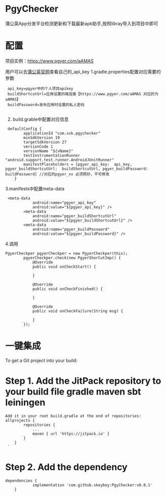 # PgyChecker
蒲公英App分发平台检测更新和下载最新apk助手,按照libray导入到项目中即可
# 配置
项目实例：https://www.pgyer.com/aAMAS

用户可以去[蒲公英官网](https://www.pgyer.com/doc/view/api#paramInfo)查看自己的_api_key
1.gradle.properties配置对应需要的参数

```
 api_key=pgyer中的个人项目apikey
 buildShortcutUrl=应用设置的端连接【https://www.pgyer.com/aAMAS 对应的为 aAMAS】
 buildPassword=发布应用时设置的私人密码
 
```
2. build.grable中配置对应信息
```
 defaultConfig {
        applicationId "com.xsk.pgychecker"
        minSdkVersion 19
        targetSdkVersion 27
        versionCode 1
        versionName "${vName}"
        testInstrumentationRunner "android.support.test.runner.AndroidJUnitRunner"
        manifestPlaceholders = [pgyer_api_key:  api_key, pgyer_buildShortcutUrl:  buildShortcutUrl, pgyer_buildPassword:  buildPassword] //对应的pgyer_xx 必须照抄，不可修改
    }
```
3.manifests中配置meta-data
```
 <meta-data
            android:name="pgyer_api_key"
            android:value="${pgyer_api_key}" />
        <meta-data
            android:name="pgyer_buildShortcutUrl"
            android:value="${pgyer_buildShortcutUrl}" />
        <meta-data
            android:name="pgyer_buildPassword"
            android:value="${pgyer_buildPassword}" />
```

4.调用

```
PgyerCheckper pgyerCheckper = new PgyerCheckper(this);
        pgyerCheckper.check(new PgyerShorCutImp() {
            @Override
            public void onCheckStart() {

            }

            @Override
            public void onCheckFinished() {

            }

            @Override
            public void onCheckFailure(String msg) {

            }
        });
```
#
# 一键集成

To get a Git project into your build:

# Step 1. Add the JitPack repository to your build file gradle maven sbt leiningen

```
Add it in your root build.gradle at the end of repositories:
allprojects {
		repositories {
			...
			maven { url 'https://jitpack.io' }
		}
	}
 `

```

# Step 2. Add the dependency
```
dependencies {
	        implementation 'com.github.skeyboy:PgyChecker:v0.0.1'
	}


